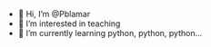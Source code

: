 - 👋 Hi, I’m @Pblamar
- 👀 I’m interested in teaching
- 🌱 I’m currently learning python, python, python...

<!---
Pblamar/Pblamar is a ✨ special ✨ repository because its `README.md` (this file) appears on your GitHub profile.
You can click the Preview link to take a look at your changes.
--->
